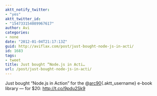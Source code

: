 ```yaml
---
aktt_notify_twitter:
- "yes"
aktt_twitter_id:
- "154733154089967617"
author: Avi
categories:
- none
date: "2012-01-04T21:17:13Z"
guid: http://aviflax.com/post/just-bought-node-js-in-acti/
id: 1683
tags:
- tweet
title: Just bought “Node.js in Acti…
url: /post/just-bought-node-js-in-acti/
---
```

Just bought “Node.js in Action” for the @[arc90](http://twitter.com/arc90){.aktt_username} e-book library — for $20: <a href="http://t.co/9pdu2Sk9" rel="nofollow">http://t.co/9pdu2Sk9</a>